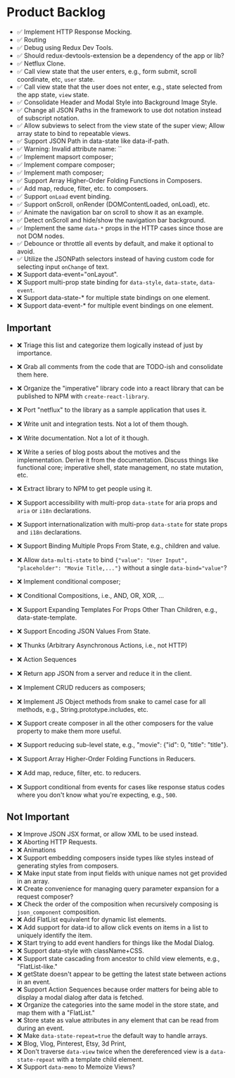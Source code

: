# Product Backlog

+ ✅ Implement HTTP Response Mocking.
+ ✅ Routing
+ ✅ Debug using Redux Dev Tools.
+ ✅ Should redux-devtools-extension be a dependency of the app or lib?
+ ✅ Netflux Clone.
+ ✅ Call view state that the user enters, e.g., form submit, scroll coordinate, etc, `user` state.
+ ✅ Call view state that the user does not enter, e.g., state selected from the app state, `view` state.
+ ✅ Consolidate Header and Modal Style into Background Image Style.
+ ✅ Change all JSON Paths in the framework to use dot notation instead of subscript notation.
+ ✅ Allow subviews to select from the view state of the super view; Allow array state to bind to repeatable views.
+ ✅ Support JSON Path in data-state like data-if-path.
+ ✅ Warning: Invalid attribute name: ``
+ ✅ Implement mapsort composer;
+ ✅ Implement compare composer;
+ ✅ Implement math composer;
+ ✅ Support Array Higher-Order Folding Functions in Composers.
+ ✅ Add map, reduce, filter, etc. to composers.
+ ✅ Support `onLoad` event binding.
+ ✅ Support onScroll, onRender (DOMContentLoaded, onLoad), etc.
+ ✅ Animate the navigation bar on scroll to show it as an example.
+ ✅ Detect onScroll and hide/show the navigation bar background.
+ ✅ Implement the same `data-*` props in the HTTP cases since those are not DOM nodes.
+ ✅ Debounce or throttle all events by default, and make it optional to avoid.
+ ✅ Utilize the JSONPath selectors instead of having custom code for selecting input `onChange` of text.
+ ❌ Support data-event="onLayout".
+ ❌ Support multi-prop state binding for `data-style`, `data-state`, `data-event`.
+ ❌ Support data-state-* for multiple state bindings on one element.
+ ❌ Support data-event-* for multiple event bindings on one element.

## Important

+ ❌ Triage this list and categorize them logically instead of just by importance.
+ ❌ Grab all comments from the code that are TODO-ish and consolidate them here.
+ ❌ Organize the "imperative" library code into a react library that can be published to NPM with `create-react-library`.
+ ❌ Port "netflux" to the library as a sample application that uses it.
+ ❌ Write unit and integration tests. Not a lot of them though.
+ ❌ Write documentation. Not a lot of it though.
+ ❌ Write a series of blog posts about the motives and the implementation.
     Derive it from the documentation. Discuss things like functional core; imperative shell, state management, no state mutation, etc.
+ ❌ Extract library to NPM to get people using it.

+ ❌ Support accessibility with multi-prop `data-state` for aria props and `aria` or `i18n` declarations.
+ ❌ Support internationalization with multi-prop `data-state` for state props and `i18n` declarations.
+ ❌ Support Binding Multiple Props From State, e.g., children and value.
+ ❌ Allow `data-multi-state` to bind `{"value": "User Input", "placeholder": "Movie Title,..."}` without a single `data-bind="value"`?
+ ❌ Implement conditional composer;
+ ❌ Conditional Compositions, i.e., AND, OR, XOR, ...
+ ❌ Support Expanding Templates For Props Other Than Children, e.g., data-state-template.
+ ❌ Support Encoding JSON Values From State.
+ ❌ Thunks (Arbitrary Asynchronous Actions, i.e., not HTTP)
+ ❌ Action Sequences
+ ❌ Return app JSON from a server and reduce it in the client.
+ ❌ Implement CRUD reducers as composers;
+ ❌ Implement JS Object methods from snake to camel case for all methods, e.g., String.prototype.includes, etc.
+ ❌ Support create composer in all the other composers for the value property to make them more useful.
+ ❌ Support reducing sub-level state, e.g., "movie": {"id": 0, "title": "title"}.
+ ❌ Support Array Higher-Order Folding Functions in Reducers.
+ ❌ Add map, reduce, filter, etc. to reducers.
+ ❌ Support conditional from events for cases like response status codes where you don't know what you're expecting, e.g., `500`.

## Not Important

+ ❌ Improve JSON JSX format, or allow XML to be used instead.
+ ❌ Aborting HTTP Requests.
+ ❌ Animations
+ ❌ Support embedding composers inside types like styles instead of generating styles from composers.
+ ❌ Make input state from input fields with unique names not get provided in an array.
+ ❌ Create convenience for managing query parameter expansion for a request composer?
+ ❌ Check the order of the composition when recursively composing is `json_component` composition.
+ ❌ Add FlatList equivalent for dynamic list elements.
+ ❌ Add support for data-id to allow click events on items in a list to uniquely identify the item.
+ ❌ Start trying to add event handlers for things like the Modal Dialog.
+ ❌ Support data-style with className+CSS.
+ ❌ Support state cascading from ancestor to child view elements, e.g., "FlatList-like."
+ ❌ getState doesn't appear to be getting the latest state between actions in an event.
+ ❌ Support Action Sequences because order matters for being able to display a modal dialog after data is fetched.
+ ❌ Organize the categories into the same model in the store state, and map them with a "FlatList."
+ ❌ Store state as value attributes in any element that can be read from during an event.
+ ❌ Make `data-state-repeat=true` the default way to handle arrays.
+ ❌ Blog, Vlog, Pinterest, Etsy, 3d Print,
+ ❌ Don't traverse `data-view` twice when the dereferenced view is a `data-state-repeat` with a template child element.
+ ❌ Support `data-memo` to Memoize Views?

